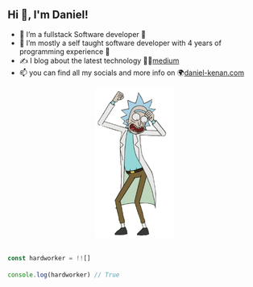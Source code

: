 ## **Hi 👋, I'm Daniel!**

- 👀 I’m a fullstack Software developer :cartwheeling:
- 🌱 I’m mostly a self taught software developer with 4 years of programming experience :brain:
- :writing_hand: I blog about the latest technology  :man_teacher:[medium](https://www.medium.com/@sdanielkenan)
- 📫 you can find all my socials and more info on :earth_africa:[daniel-kenan.com](http://www.daniel-kenan.com) 

<p align="center"> 
<img src="rick dance.gif" style="width:auto;height:300px;display:block" align="center" />
</p>

```js

const hardworker = !![]

console.log(hardworker) // True 

```
